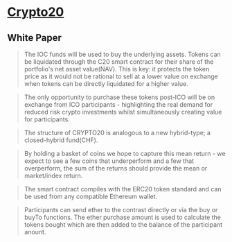 # [Crypto20](https://crypto20.com/en/)

## White Paper
> The IOC funds will be used to buy the underlying assets. Tokens can be liquidated through the C20 smart contract for their share of the portfolio's net asset value(NAV). This is key: it protects the token price as it would not be rational to sell at a lower value on exchange when tokens can be directly liquidated for a higher value.

> The only opportunity to purchase these tokens post-ICO will be on exchange from ICO participants - highlighting the real demand for reduced risk crypto investments whilst simultaneously creating value for participants.

> The structure of CRYPTO20 is analogous to a new hybrid-type; a closed-hybrid fund(CHF).

> By holding a basket of coins we hope to capture this mean return - we expect to see a few coins that underperform and a few that overperform, the sum of the returns should provide the mean or market/index return.

> The smart contract compiles with the ERC20 token standard and can be used from any compatible Ethereum wallet.

> Participants can send ether to the contrast directly or via the buy or buyTo functions. The ether purchase amount is used to calculate the tokens bought which are then added to the balance of the participant anount.

